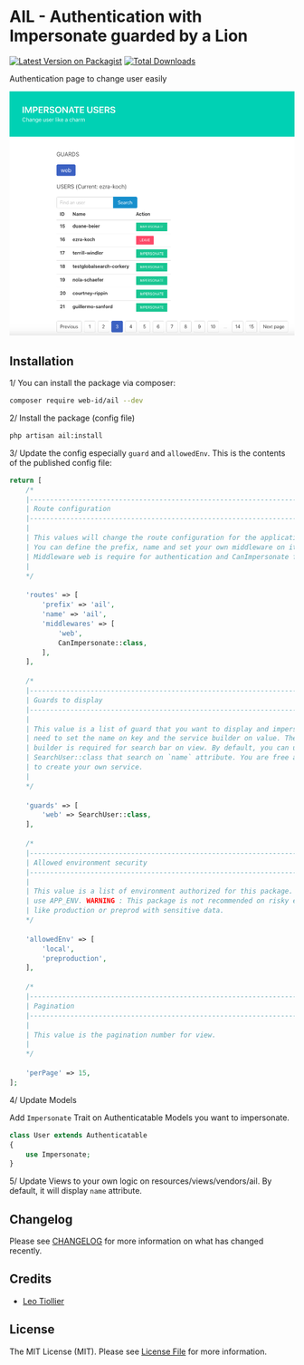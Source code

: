 # AIL - Authentication with Impersonate guarded by a Lion

[![Latest Version on Packagist](https://img.shields.io/packagist/v/web-id/ail.svg?style=flat-square)](https://packagist.org/packages/web-id/ail)
[![Total Downloads](https://img.shields.io/packagist/dt/web-id/ail.svg?style=flat-square)](https://packagist.org/packages/web-id/ail)

Authentication page to change user easily

![Ail homepage](https://github.com/web-id-fr/Ail/blob/main/src/commun/ail.png?raw=true "Ail homepage")

## Installation

1/ You can install the package via composer:

```bash
composer require web-id/ail --dev
```

2/ Install the package (config file)

```bash
php artisan ail:install
```

3/ Update the config especially `guard` and `allowedEnv`.
This is the contents of the published config file:

```php
return [
    /*
    |--------------------------------------------------------------------------
    | Route configuration
    |--------------------------------------------------------------------------
    |
    | This values will change the route configuration for the application routes.
    | You can define the prefix, name and set your own middleware on it.
    | Middleware web is require for authentication and CanImpersonate for security.
    |
    */

    'routes' => [
        'prefix' => 'ail',
        'name' => 'ail',
        'middlewares' => [
            'web',
            CanImpersonate::class,
        ],
    ],

    /*
    |--------------------------------------------------------------------------
    | Guards to display
    |--------------------------------------------------------------------------
    |
    | This value is a list of guard that you want to display and impersonate. You
    | need to set the name on key and the service builder on value. The service
    | builder is required for search bar on view. By default, you can use
    | SearchUser::class that search on `name` attribute. You are free and encouraged
    | to create your own service.
    |
    */

    'guards' => [
        'web' => SearchUser::class,
    ],

    /*
    |--------------------------------------------------------------------------
    | Allowed environment security
    |--------------------------------------------------------------------------
    |
    | This value is a list of environment authorized for this package. It will
    | use APP_ENV. WARNING : This package is not recommended on risky environment
    | like production or preprod with sensitive data.
    */

    'allowedEnv' => [
        'local',
        'preproduction',
    ],

    /*
    |--------------------------------------------------------------------------
    | Pagination
    |--------------------------------------------------------------------------
    |
    | This value is the pagination number for view.
    |
    */

    'perPage' => 15,
];
```

4/ Update Models

Add `Impersonate` Trait on Authenticatable Models you want to impersonate.

```php
class User extends Authenticatable
{
    use Impersonate;
}
```

5/ Update Views to your own logic on resources/views/vendors/ail.
By default, it will display `name` attribute.

## Changelog

Please see [CHANGELOG](CHANGELOG.md) for more information on what has changed recently.

## Credits

- [Leo Tiollier](https://github.com/LTiollier)

## License

The MIT License (MIT). Please see [License File](LICENSE.md) for more information.
